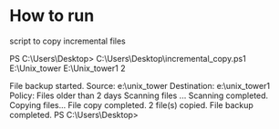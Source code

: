 # How to run 
script to copy incremental files 

PS C:\Users\Desktop> C:\Users\Desktop\incremental_copy.ps1 E:\Unix_tower E:\Unix_tower1 2




File backup started.
Source:  e:\unix_tower
Destination:  e:\unix_tower1
Policy: Files older than 2 days
Scanning files ...
Scanning completed.
Copying files...
File copy completed.
2 file(s) copied.
File backup completed.
PS C:\Users\Desktop>






